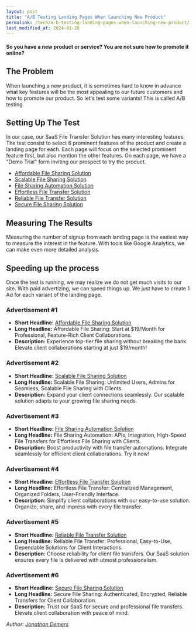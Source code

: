 ```yaml
---
layout: post
title: "A/B Testing Landing Pages When Launching New Product"
permalink: /tech/a-b-testing-landing-pages-when-launching-new-product/
last_modified_at: 2024-01-28
---
```


#### So you have a new product or service? You are not sure how to promote it online?

## The Problem

When launching a new product, it is sometimes hard to know in advance what key features will be the most appealing to our future customers and how to promote our product. So let's test some variants! This is called A/B testing.

## Setting Up The Test

In our case, our SaaS File Transfer Solution has many interesting features. The test consist to select 6 prominent features of the product and create a landing page for each. Each page will focus on the selected prominent feature first, but also mention the other features. On each page, we have a "Demo Trial" form inviting our prospect to try the product.

- [Affordable File Sharing Solution](/en/saas/file-transfer/affordable-file-sharing-solution/)
- [Scalable File Sharing Solution](/en/saas/file-transfer/scalable-file-sharing-solution/)
- [File Sharing Automation Solution](/en/saas/file-transfer/file-sharing-automation-solution/)
- [Effortless File Transfer Solution](/en/saas/file-transfer/effortless-file-transfer-solution/)
- [Reliable File Transfer Solution](/en/saas/file-transfer/reliable-file-transfer-solution/)
- [Secure File Sharing Solution](/en/saas/file-transfer/secure-file-sharing-solution/)

## Measuring The Results

Measuring the number of signup from each landing page is the easiest way to measure the interest in the feature. With tools like Google Analytics, we can make even more detailed analysis.

## Speeding up the process

Once the test is running, we may realize we do not get much visits to our site. With paid advertizing, we can speed things up. We just have to create 1 Ad for each variant of the landing page.

### Advertisement #1

- **Short Headline:** [Affordable File Sharing Solution](/en/saas/file-transfer/affordable-file-sharing-solution/)
- **Long Headline:** Affordable File Sharing: Start at $19/Month for Professional, Feature-Rich Client Collaborations.
- **Description:** Experience top-tier file sharing without breaking the bank. Elevate client collaborations starting at just $19/month!

### Advertisement #2

- **Short Headline:** [Scalable File Sharing Solution](/en/saas/file-transfer/scalable-file-sharing-solution/)
- **Long Headline:** Scalable File Sharing: Unlimited Users, Admins for Seamless, Scalable File Sharing with Clients.
- **Description:** Expand your client connections seamlessly. Our scalable solution adapts to your growing file sharing needs.

### Advertisement #3

- **Short Headline:** [File Sharing Automation Solution](/en/saas/file-transfer/file-sharing-automation-solution/)
- **Long Headline:** File Sharing Automation: APIs, Integration, High-Speed File Transfers for Effortless File Sharing with Clients.
- **Description:** Boost productivity with file transfer automations. Integrate seamlessly for efficient client collaborations. Try it now!

### Advertisement #4

- **Short Headline:** [Effortless File Transfer Solution](/en/saas/file-transfer/effortless-file-transfer-solution/)
- **Long Headline:** Effortless File Transfer: Centralized Management, Organized Folders, User-Friendly Interface.
- **Description:** Simplify client collaborations with our easy-to-use solution. Organize, share, and impress with every file transfer.

### Advertisement #5

- **Short Headline:** [Reliable File Transfer Solution](/en/saas/file-transfer/reliable-file-transfer-solution/)
- **Long Headline:** Reliable File Transfer: Professional, Easy-to-Use, Dependable Solutions for Client Interactions.
- **Description:** Choose reliability for client file transfers. Our SaaS solution ensures every file is delivered with utmost professionalism.

### Advertisement #6

- **Short Headline:** [Secure File Sharing Solution](/en/saas/file-transfer/secure-file-sharing-solution/)
- **Long Headline:** Secure File Sharing: Authenticated, Encrypted, Reliable Transfers for Client Collaboration.
- **Description:** Trust our SaaS for secure and professional file transfers. Elevate client collaboration with peace of mind.


*Author: [Jonathan Demers](https://www.linkedin.com/in/jonathan-demers-ing/ "Jonathan Demers")*
